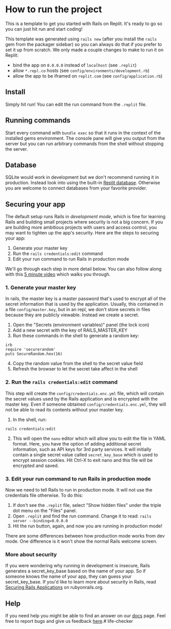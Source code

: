 # How to run the project

This is a template to get you started with Rails on Replit. It's ready to go so you can just hit run and start coding!

This template was generated using `rails new` (after you install the `rails` gem from the packager sidebar) so you can always do that if you prefer to set it up from scratch. We only made a couple changes to make to run it on Replit:

- bind the app on `0.0.0.0` instead of `localhost` (see `.replit`)
- allow `*.repl.co` hosts (see `config/environments/development.rb`)
- allow the app to be iframed on `replit.com` (see `config/application.rb`)

## Install 

Simply hit run! You can edit the run command from the `.replit` file.

## Running commands

Start every command with `bundle exec` so that it runs in the context of the installed gems environment. The console pane will give you output from the server but you can run arbitrary commands from the shell without stopping the server.

## Database

SQLite would work in development but we don't recommend running it in production. Instead look into using the built-in [Replit database](http://docs.replit.com/misc/database). Otherwise you are welcome to connect databases from your favorite provider. 

## Securing your app

The default setup runs Rails in *development mode*, which is fine for learning
Rails and building small projects where security is not a big concern.
If you are building more ambitious projects with users and access control, 
you may want to tighten up the app's security. Here are the steps to securing your app:

1. Generate your master key
2. Run the `rails credentials:edit` command
3. Edit your run command to run Rails in production mode

We'll go through each step in more detail below. You can also
follow along with this [5 minute video](https://www.loom.com/share/e17ccdb58249402b95b458e6c6bedb5d) which walks you through.

### 1. Generate your master key

In rails, the master key is a master password that's used to encrypt all of the secret information
that is used by the application. Usually, this contained in a file `config/master.key`,
but in an repl, we don't store secrets in files because they are publicly viewable. Instead
we create a secret.

1. Open the "Secrets (environment variables)" panel (the lock icon)
2. Add a new secret with the key of RAILS_MASTER_KEY
3. Run these commands in the shell to generate a random key:
```
irb
require 'securerandom'
puts SecureRandom.hex(16)
```
4. Copy the random value from the shell to the secret value field
5. Refresh the browser to let the secret take affect in the shell

### 2. Run the `rails credentials:edit` command

This step will create the `config/credentials.enc.yml` file, which will contain the secret
values used by the Rails application and is encrypted with the master key. Even if someone
obtained `config/credentials.enc.yml`, they will not be able to read its contents without
your master key.

1. In the shell, run:

```
rails credentials:edit
```

2. This will open the `nano` editor which will allow you to edit the file in YAML format.
Here, you have the option of adding additional secret information, such as API keys for 3rd
party services. It will initially contain a single secret value called `secret_key_base`
which is used to encrypt session cookies. Hit Ctrl-X to exit nano and this file will be
encrypted and saved.

### 3. Edit your run command to run Rails in production mode

Now we need to tell Rails to run in production mode.
It will not use the credentials file otherwise. To do this:

1. If don't see the `.replit` file, select "Show hidden files"
under the triple dot menu on the "Files" panel.
2. Open `.replit` and find the run command. Change it to read:
`rails server --binding=0.0.0.0`
3. Hit the run button, again, and now you are running in production mode!

There are some differences between how production mode works from
dev mode. One difference is it won't show the normal Rails
welcome screen.

### More about security

If you were wondering why running in development is insecure, Rails generates
a secret_key_base based on the name of your app. So if someone knows the name of
your app, they can guess your secret_key_base.
If you'd like to learn more about security in Rails, read
[Securing Rails Applications](https://guides.rubyonrails.org/security.html) on rubyonrails.org.

## Help

If you need help you might be able to find an answer on our [docs](https://docs.replit.com) page. Feel free to report bugs and give us feedback [here](https://replit.com/support).# life-checker
